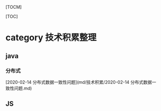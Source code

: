 
[TOCM]

[TOC]

# category 技术积累整理

## java

### 分布式
[2020-02-14 分布式数据一致性问题](md/技术积累/2020-02-14 分布式数据一致性问题.md)

## JS
